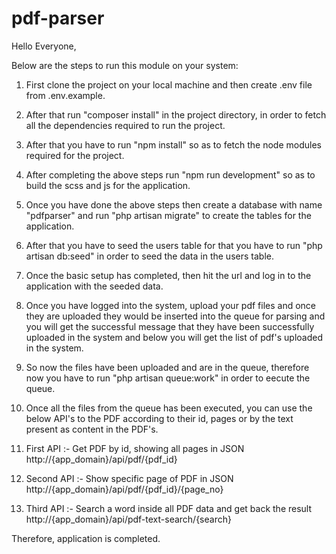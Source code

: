 # pdf-parser

Hello Everyone,

Below are the steps to run this module on your system:

1) First clone the project on your local machine and then create .env file from .env.example.

2) After that run "composer install" in the project directory, in order to fetch all the dependencies required to run the project.

3) After that you have to run "npm install" so as to fetch the node modules required for the project.

4) After completing the above steps run "npm run development" so as to build the scss and js for the application.

5) Once you have done the above steps then create a database with name "pdfparser" and run "php artisan migrate" to create the tables for the application.

6) After that you have to seed the users table for that you have to run "php artisan db:seed" in order to seed the data in the users table.

7) Once the basic setup has completed, then hit the url and log in to the application with the seeded data.

8) Once you have logged into the system, upload your pdf files and once they are uploaded they would be inserted into the queue for parsing and you will get the successful message that they have been successfully uploaded in the system and below you will get the list of pdf's uploaded in the system.

9) So now the files have been uploaded and are in the queue, therefore now you have to run "php artisan queue:work" in order to eecute the queue.

10) Once all the files from the queue has been executed, you can use the below API's to the PDF according to their id, pages or by the text present as content in the PDF's.

11) First API :- Get PDF by id, showing all pages in JSON
        http://{app_domain}/api/pdf/{pdf_id}

12) Second API :- Show specific page of PDF in JSON
		http://{app_domain}/api/pdf/{pdf_id}/{page_no}

13) Third API :- Search a word inside all PDF data and get back the result
		http://{app_domain}/api/pdf-text-search/{search}

Therefore, application is completed.